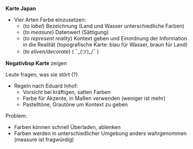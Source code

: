 **Karte Japan**
- Vier Arten Farbe einzusetzen: 
	- (_to label_) Bezeichnung (Land und Wasser unterschiedliche Farben)
	- (_to measure_) Datenwert (Sättigung)
	- (_to represent reality_) Kontext geben und Einordnung der Information in die Realität (topografische Karte: blau für Wasser, braun für Land)
	- (_to eliven/decorate_) ( ¯\_(ツ)_/¯ )

**Negativbsp Karte** zeigen

Leute fragen, was sie stört (?)
- Regeln nach Eduard Inhof:
	- Vorsicht bei kräftigen, satten Farben
	- Farbe für Akzente, in Maßen verwenden (weniger ist mehr)
	- Pastelltöne, Grautöne um Kontext zu geben

Problem:
- Farben können schnell Überladen, ablenken
- Farben werden in unterschiedlicher Umgebung anders wahrgenommen (measure ist fragwürdig)
	